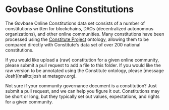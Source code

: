 # Govbase Online Constitutions

The Govbase Online Constitutions data set consists of a number of constitutions written for blockchains, DAOs (decentralized autonomous organizations), and other online communities. Many constitutions have been processed using the [Constitute Project](https://www.constituteproject.org) ontology, allowing them to be compared directly with Constitute's data set of over 200 national constitutions. 

If you would like upload a (raw) constitution for a given online community, please submit a pull request to add a file to this folder. If you would like the raw version to be annotated using the Constitute ontology, please [message Josh](mailto:josh at metagov.org).

Not sure if your community governance document is a constitution? Just submit a pull request, and we can help you figure it out. Constitutions may be short or long, but they typically set out values, expectations, and rights for a given community.
